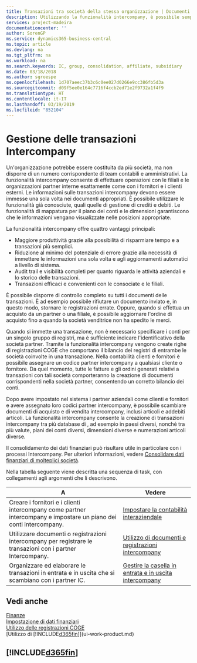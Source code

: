 ```yaml
---
title: Transazioni tra società della stessa organizzazione | Documenti Microsoft
description: Utilizzando la funzionalità intercompany, è possibile semplificare i processi aziendali e le transazioni tra società all'interno della stessa organizzazione.
services: project-madeira
documentationcenter: ''
author: SorenGP
ms.service: dynamics365-business-central
ms.topic: article
ms.devlang: na
ms.tgt_pltfrm: na
ms.workload: na
ms.search.keywords: IC, group, consolidation, affiliate, subsidiary
ms.date: 03/18/2018
ms.author: sgroespe
ms.openlocfilehash: 1d707aeec37b3c6c0ee027d0266e9cc386fb5d3a
ms.sourcegitcommit: d09f5ee0e164c7716f4ccb2ed71e2f9732a1f4f9
ms.translationtype: HT
ms.contentlocale: it-IT
ms.lasthandoff: 03/19/2019
ms.locfileid: "852104"
---
```

# <a name="managing-intercompany-transactions"></a>Gestione delle transazioni Intercompany
Un'organizzazione potrebbe essere costituita da più società, ma non disporre di un numero corrispondente di team contabili e amministrativi. La funzionalità intercompany consente di effettuare operazioni con le filiali e le organizzazioni partner interne esattamente come con i fornitori e i clienti esterni. Le informazioni sulle transazioni intercompany devono essere immesse una sola volta nei documenti appropriati. È possibile utilizzare le funzionalità già conosciute, quali quelle di gestione di crediti e debiti. Le funzionalità di mappatura per il piano dei conti e le dimensioni garantiscono che le informazioni vengano visualizzate nelle posizioni appropriate.  

La funzionalità intercompany offre quattro vantaggi principali:  

- Maggiore produttività grazie alla possibilità di risparmiare tempo e a transazioni più semplici.  
- Riduzione al minimo del potenziale di errore grazie alla necessità di immettere le informazioni una sola volta e agli aggiornamenti automatici a livello di sistema.  
- Audit trail e visibilità completi per quanto riguarda le attività aziendali e lo storico delle transazioni.  
- Transazioni efficaci e convenienti con le consociate e le filiali.  

È possibile disporre di controllo completo su tutti i documenti delle transazioni. È ad esempio possibile rifiutare un documento inviato e, in questo modo, stornare le registrazioni errate. Oppure, quando si effettua un acquisto da un partner o una filiale, è possibile aggiornare l'ordine di acquisto fino a quando la società venditrice non ha spedito le merci.  

Quando si immette una transazione, non è necessario specificare i conti per un singolo gruppo di registri, ma è sufficiente indicare l'identificativo della società partner. Tramite la funzionalità intercompany vengono create righe di registrazioni COGE che comportano il bilancio dei registri di entrambe le società coinvolte in una transazione. Nella contabilità clienti e fornitori è possibile assegnare un codice partner intercompany a qualsiasi cliente o fornitore. Da quel momento, tutte le fatture e gli ordini generati relativi a transazioni con tali società comporteranno la creazione di documenti corrispondenti nella società partner, consentendo un corretto bilancio dei conti.  

 Dopo avere impostato nel sistema i partner aziendali come clienti e fornitori e avere assegnato loro codici partner intercompany, è possibile scambiare documenti di acquisto e di vendita intercompany, inclusi articoli e addebiti articoli. La funzionalità intercompany consente la creazione di transazioni intercompany tra più database di , ad esempio in paesi diversi, nonché tra più valute, piani dei conti diversi, dimensioni diverse e numerazioni articoli diverse.  

Il consolidamento dei dati finanziari può risultare utile in particolare con i processi Intercompany. Per ulteriori informazioni, vedere [Consolidare dati finanziari di molteplici società](finance-consolidated-company-reporting.md).

Nella tabella seguente viene descritta una sequenza di task, con collegamenti agli argomenti che li descrivono.

 |A |Vedere|
 |---|---|
 |Creare i fornitori e i clienti intercompany come partner intercompany e impostare un piano dei conti intercompany.|[Impostare la contabilità interaziendale](intercompany-how-setup.md)|
 |Utilizzare documenti o registrazioni intercompany per registrare le transazioni con i partner Intercompany.|[Utilizzo di documenti e registrazioni intercompany](intercompany-how-work-documents-journals.md)|
 |Organizzare ed elaborare le transazioni in entrata e in uscita che si scambiano con i partner IC.|[Gestire la casella in entrata e in uscita intercompany](intercompany-how-manage-intercompany-inbox.md)|

## <a name="see-also"></a>Vedi anche
[Finanze](finance.md)  
[Impostazione di dati finanziari](finance-setup-finance.md)  
[Utilizzo delle registrazioni COGE](ui-work-general-journals.md)  
[Utilizzo di [!INCLUDE[d365fin](includes/d365fin_md.md)]](ui-work-product.md)

## [!INCLUDE[d365fin](includes/free_trial_md.md)]  

